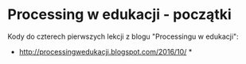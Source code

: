 # Processing w edukacji - początki

Kody do czterech pierwszych lekcji z blogu "Processingu w edukacji":

* http://processingwedukacji.blogspot.com/2016/10/ *


